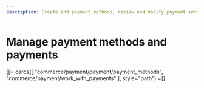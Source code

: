 ```yaml
---
description: Create and payment methods, review and modify payment information.
---
```


# Manage payment methods and payments


[[= cards([
    "commerce/payment/payment/payment_methods",
    "commerce/payment/work_with_payments"
], style="path") =]]

